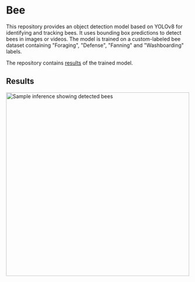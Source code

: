 # Bee

This repository provides an object detection model based on YOLOv8 for identifying and tracking bees. It uses bounding box predictions to detect bees in images or videos. The model is trained on a custom-labeled bee dataset containing "Foraging", "Defense", "Fanning" and "Washboarding" labels.

The repository contains [results](yolov8-lstm) of the trained model.

## Results

<img src="bee pic.jpg" alt="Sample inference showing detected bees" width="500"/>
